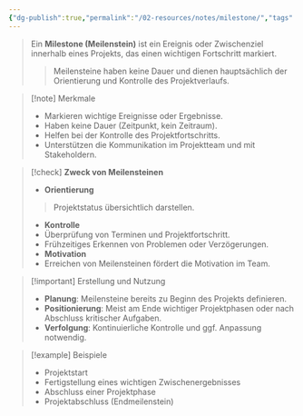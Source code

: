 ```yaml
---
{"dg-publish":true,"permalink":"/02-resources/notes/milestone/","tags":["GFN/prüfungsrelevant/AP1/vorbereitung"],"noteIcon":"","updated":"2025-08-26T16:35:05.919+02:00"}
---
```


>Ein **Milestone (Meilenstein)** ist ein Ereignis oder Zwischenziel innerhalb eines Projekts, das einen wichtigen Fortschritt markiert. 
>>Meilensteine haben keine Dauer und dienen hauptsächlich der Orientierung und Kontrolle des Projektverlaufs.

<style> .container {font-family: sans-serif; text-align: center;} .button-wrapper button {z-index: 1;height: 40px; width: 100px; margin: 10px;padding: 5px;} .excalidraw .App-menu_top .buttonList { display: flex;} .excalidraw-wrapper { height: 800px; margin: 50px; position: relative;} :root[dir="ltr"] .excalidraw .layer-ui__wrapper .zen-mode-transition.App-menu_bottom--transition-left {transform: none;} </style><script src="https://cdn.jsdelivr.net/npm/react@17/umd/react.production.min.js"></script><script src="https://cdn.jsdelivr.net/npm/react-dom@17/umd/react-dom.production.min.js"></script><script type="text/javascript" src="https://cdn.jsdelivr.net/npm/@excalidraw/excalidraw@0/dist/excalidraw.production.min.js"></script><div id="Milestone_2025-03-12_1046.27.excalidraw.md1"></div><script>(function(){const InitialData={"type":"excalidraw","version":2,"source":"https://github.com/zsviczian/obsidian-excalidraw-plugin/releases/tag/2.8.3","elements":[{"id":"Xr9dGf68_qeaJLoLoiwRc","type":"ellipse","x":-253,"y":-255.4375,"width":917,"height":273,"angle":0,"strokeColor":"#1e1e1e","backgroundColor":"transparent","fillStyle":"solid","strokeWidth":2,"strokeStyle":"solid","roughness":1,"opacity":100,"groupIds":[],"frameId":null,"index":"a1","roundness":{"type":2},"seed":1914147960,"version":242,"versionNonce":1977669752,"isDeleted":false,"boundElements":[{"type":"text","id":"ReEbw0qG"}],"updated":1741773089422,"link":null,"locked":false},{"id":"ReEbw0qG","type":"text","x":118.92756530106558,"y":-141.45757563196375,"width":172.7279510498047,"height":45,"angle":0,"strokeColor":"#1e1e1e","backgroundColor":"transparent","fillStyle":"solid","strokeWidth":2,"strokeStyle":"solid","roughness":1,"opacity":100,"groupIds":[],"frameId":null,"index":"a2","roundness":null,"seed":1114380920,"version":155,"versionNonce":1695515400,"isDeleted":false,"boundElements":null,"updated":1741773096358,"link":null,"locked":false,"text":"Big Stone","rawText":"Big Stone","fontSize":36,"fontFamily":5,"textAlign":"center","verticalAlign":"middle","containerId":"Xr9dGf68_qeaJLoLoiwRc","originalText":"Big Stone","autoResize":true,"lineHeight":1.25},{"id":"54ScjPY68mlHaO2wzoUss","type":"image","x":327,"y":-535.4375,"width":322,"height":322,"angle":5.97513252615581,"strokeColor":"transparent","backgroundColor":"transparent","fillStyle":"solid","strokeWidth":2,"strokeStyle":"solid","roughness":1,"opacity":100,"groupIds":[],"frameId":null,"index":"a3","roundness":null,"seed":94389112,"version":165,"versionNonce":209350776,"isDeleted":false,"boundElements":null,"updated":1741773058609,"link":null,"locked":false,"status":"pending","fileId":"50d97652f28951239ad0d575db469d96221349ae","scale":[1,1],"crop":null},{"id":"eIS7YSp2khVsGoJM9XUaL","type":"ellipse","x":-366.00000000000006,"y":175.5625,"width":366.00000000000006,"height":255,"angle":0,"strokeColor":"#1e1e1e","backgroundColor":"transparent","fillStyle":"solid","strokeWidth":2,"strokeStyle":"solid","roughness":1,"opacity":100,"groupIds":[],"frameId":null,"index":"a4","roundness":{"type":2},"seed":8565368,"version":91,"versionNonce":2125223288,"isDeleted":false,"boundElements":[{"type":"text","id":"Mn7psMqk"}],"updated":1741773138225,"link":null,"locked":false},{"id":"Mn7psMqk","type":"text","x":-270.25451434581015,"y":280.4063853987152,"width":174.70794677734375,"height":45,"angle":0,"strokeColor":"#1e1e1e","backgroundColor":"transparent","fillStyle":"solid","strokeWidth":2,"strokeStyle":"solid","roughness":1,"opacity":100,"groupIds":[],"frameId":null,"index":"a4G","roundness":null,"seed":784359688,"version":52,"versionNonce":175302264,"isDeleted":false,"boundElements":null,"updated":1741773138225,"link":null,"locked":false,"text":"Mid Stone","rawText":"Mid Stone","fontSize":36,"fontFamily":5,"textAlign":"center","verticalAlign":"middle","containerId":"eIS7YSp2khVsGoJM9XUaL","originalText":"Mid Stone","autoResize":true,"lineHeight":1.25},{"id":"GU01kFNIccrULgKihgGwf","type":"ellipse","x":240.5,"y":94.0625,"width":195,"height":141,"angle":0,"strokeColor":"#1e1e1e","backgroundColor":"transparent","fillStyle":"solid","strokeWidth":2,"strokeStyle":"solid","roughness":1,"opacity":100,"groupIds":[],"frameId":null,"index":"a5","roundness":{"type":2},"seed":1367387000,"version":89,"versionNonce":1363568504,"isDeleted":false,"boundElements":[{"type":"text","id":"4vtBIR3t"}],"updated":1741773172170,"link":null,"locked":false},{"id":"4vtBIR3t","type":"text","x":286.9731044593116,"y":119.7114719263484,"width":102.16796875,"height":90,"angle":0,"strokeColor":"#1e1e1e","backgroundColor":"transparent","fillStyle":"solid","strokeWidth":2,"strokeStyle":"solid","roughness":1,"opacity":100,"groupIds":[],"frameId":null,"index":"a5V","roundness":null,"seed":231124344,"version":78,"versionNonce":1677375608,"isDeleted":false,"boundElements":null,"updated":1741773172170,"link":null,"locked":false,"text":"lil\nStone","rawText":"lil Stone","fontSize":36,"fontFamily":5,"textAlign":"center","verticalAlign":"middle","containerId":"GU01kFNIccrULgKihgGwf","originalText":"lil Stone","autoResize":true,"lineHeight":1.25},{"id":"2W7bZj65B_tdgmH6wII0w","type":"ellipse","x":522.5,"y":154.0625,"width":195,"height":141,"angle":0,"strokeColor":"#1e1e1e","backgroundColor":"transparent","fillStyle":"solid","strokeWidth":2,"strokeStyle":"solid","roughness":1,"opacity":100,"groupIds":[],"frameId":null,"index":"a6","roundness":{"type":2},"seed":1090435960,"version":65,"versionNonce":480002424,"isDeleted":false,"boundElements":[{"type":"text","id":"REiZQuIr"}],"updated":1741773175546,"link":null,"locked":false},{"id":"REiZQuIr","type":"text","x":568.9731044593116,"y":179.7114719263484,"width":102.16796875,"height":90,"angle":0,"strokeColor":"#1e1e1e","backgroundColor":"transparent","fillStyle":"solid","strokeWidth":2,"strokeStyle":"solid","roughness":1,"opacity":100,"groupIds":[],"frameId":null,"index":"a6V","roundness":null,"seed":527421448,"version":46,"versionNonce":998593144,"isDeleted":false,"boundElements":null,"updated":1741773175546,"link":null,"locked":false,"text":"lil\nStone","rawText":"lil Stone","fontSize":36,"fontFamily":5,"textAlign":"center","verticalAlign":"middle","containerId":"2W7bZj65B_tdgmH6wII0w","originalText":"lil Stone","autoResize":true,"lineHeight":1.25},{"id":"NDF2wP2S80JE-8pz7ln01","type":"ellipse","x":39.5,"y":187.0625,"width":195,"height":141,"angle":0,"strokeColor":"#1e1e1e","backgroundColor":"transparent","fillStyle":"solid","strokeWidth":2,"strokeStyle":"solid","roughness":1,"opacity":100,"groupIds":[],"frameId":null,"index":"a8","roundness":{"type":2},"seed":1586091016,"version":76,"versionNonce":1265703544,"isDeleted":false,"boundElements":[{"type":"text","id":"8tDXPAck"}],"updated":1741773173163,"link":null,"locked":false},{"id":"8tDXPAck","type":"text","x":85.97310445931161,"y":212.7114719263484,"width":102.16796875,"height":90,"angle":0,"strokeColor":"#1e1e1e","backgroundColor":"transparent","fillStyle":"solid","strokeWidth":2,"strokeStyle":"solid","roughness":1,"opacity":100,"groupIds":[],"frameId":null,"index":"a9","roundness":null,"seed":1833046792,"version":66,"versionNonce":1280772984,"isDeleted":false,"boundElements":[],"updated":1741773173163,"link":null,"locked":false,"text":"lil\nStone","rawText":"lil Stone","fontSize":36,"fontFamily":5,"textAlign":"center","verticalAlign":"middle","containerId":"NDF2wP2S80JE-8pz7ln01","originalText":"lil Stone","autoResize":true,"lineHeight":1.25},{"id":"RTHpAiexellp01LxV383c","type":"image","x":-597,"y":7.5625,"width":322,"height":322,"angle":3.1594478987293453,"strokeColor":"transparent","backgroundColor":"transparent","fillStyle":"solid","strokeWidth":2,"strokeStyle":"solid","roughness":1,"opacity":100,"groupIds":[],"frameId":null,"index":"aC","roundness":null,"seed":1813505144,"version":303,"versionNonce":497790584,"isDeleted":false,"boundElements":[],"updated":1741773161336,"link":null,"locked":false,"status":"pending","fileId":"50d97652f28951239ad0d575db469d96221349ae","scale":[1,-1],"crop":null},{"id":"7sZh6Bg3gd4fx05VNOTLi","type":"ellipse","x":-402.5,"y":534.0625,"width":195,"height":141,"angle":0,"strokeColor":"#1e1e1e","backgroundColor":"transparent","fillStyle":"solid","strokeWidth":2,"strokeStyle":"solid","roughness":1,"opacity":100,"groupIds":[],"frameId":null,"index":"aD","roundness":{"type":2},"seed":1149547128,"version":62,"versionNonce":1214542968,"isDeleted":false,"boundElements":[{"type":"text","id":"aUixVlaV"}],"updated":1741773166681,"link":null,"locked":false},{"id":"aUixVlaV","type":"text","x":-356.0268955406884,"y":559.7114719263484,"width":102.16796875,"height":90,"angle":0,"strokeColor":"#1e1e1e","backgroundColor":"transparent","fillStyle":"solid","strokeWidth":2,"strokeStyle":"solid","roughness":1,"opacity":100,"groupIds":[],"frameId":null,"index":"aE","roundness":null,"seed":255304568,"version":52,"versionNonce":900017928,"isDeleted":false,"boundElements":[],"updated":1741773166681,"link":null,"locked":false,"text":"lil\nStone","rawText":"lil Stone","fontSize":36,"fontFamily":5,"textAlign":"center","verticalAlign":"middle","containerId":"7sZh6Bg3gd4fx05VNOTLi","originalText":"lil Stone","autoResize":true,"lineHeight":1.25},{"id":"9AtZKzLExQWeEJQO0umXv","type":"ellipse","x":-167.5,"y":521.0625,"width":195,"height":141,"angle":0,"strokeColor":"#1e1e1e","backgroundColor":"transparent","fillStyle":"solid","strokeWidth":2,"strokeStyle":"solid","roughness":1,"opacity":100,"groupIds":[],"frameId":null,"index":"aH","roundness":{"type":2},"seed":845072904,"version":76,"versionNonce":1590471176,"isDeleted":false,"boundElements":[{"type":"text","id":"P1Mf0Jw4"}],"updated":1741773170290,"link":null,"locked":false},{"id":"P1Mf0Jw4","type":"text","x":-121.02689554068839,"y":546.7114719263484,"width":102.16796875,"height":90,"angle":0,"strokeColor":"#1e1e1e","backgroundColor":"transparent","fillStyle":"solid","strokeWidth":2,"strokeStyle":"solid","roughness":1,"opacity":100,"groupIds":[],"frameId":null,"index":"aI","roundness":null,"seed":654854408,"version":66,"versionNonce":1253714184,"isDeleted":false,"boundElements":[],"updated":1741773170290,"link":null,"locked":false,"text":"lil\nStone","rawText":"lil Stone","fontSize":36,"fontFamily":5,"textAlign":"center","verticalAlign":"middle","containerId":"9AtZKzLExQWeEJQO0umXv","originalText":"lil Stone","autoResize":true,"lineHeight":1.25},{"id":"b9D1YGZV","type":"text","x":-185.10053790538046,"y":193.4063853987152,"width":14.399993896484375,"height":45,"angle":0,"strokeColor":"#1e1e1e","backgroundColor":"transparent","fillStyle":"solid","strokeWidth":2,"strokeStyle":"solid","roughness":1,"opacity":100,"groupIds":[],"frameId":null,"index":"aJ","roundness":null,"seed":1377473288,"version":8,"versionNonce":1220029816,"isDeleted":true,"boundElements":null,"updated":1741773169170,"link":null,"locked":false,"text":"","rawText":"","fontSize":36,"fontFamily":5,"textAlign":"center","verticalAlign":"middle","containerId":"eIS7YSp2khVsGoJM9XUaL","originalText":"","autoResize":true,"lineHeight":1.25},{"id":"2x6qcnmf","type":"text","x":758,"y":181.5625,"width":14.399993896484375,"height":45,"angle":0,"strokeColor":"#1e1e1e","backgroundColor":"transparent","fillStyle":"solid","strokeWidth":2,"strokeStyle":"solid","roughness":1,"opacity":100,"groupIds":[],"frameId":null,"index":"aK","roundness":null,"seed":1484657672,"version":6,"versionNonce":1615169032,"isDeleted":true,"boundElements":null,"updated":1741773169170,"link":null,"locked":false,"text":"","rawText":"","fontSize":36,"fontFamily":5,"textAlign":"left","verticalAlign":"top","containerId":null,"originalText":"","autoResize":true,"lineHeight":1.25}],"appState":{"theme":"dark","viewBackgroundColor":"#ffffff","currentItemStrokeColor":"#1e1e1e","currentItemBackgroundColor":"transparent","currentItemFillStyle":"solid","currentItemStrokeWidth":2,"currentItemStrokeStyle":"solid","currentItemRoughness":1,"currentItemOpacity":100,"currentItemFontFamily":5,"currentItemFontSize":36,"currentItemTextAlign":"left","currentItemStartArrowhead":null,"currentItemEndArrowhead":"arrow","currentItemArrowType":"round","scrollX":1371.5,"scrollY":556.5625,"zoom":{"value":1},"currentItemRoundness":"round","gridSize":20,"gridStep":5,"gridModeEnabled":false,"gridColor":{"Bold":"rgba(217, 217, 217, 0.5)","Regular":"rgba(230, 230, 230, 0.5)"},"currentStrokeOptions":null,"frameRendering":{"enabled":true,"clip":true,"name":true,"outline":true},"objectsSnapModeEnabled":false,"activeTool":{"type":"selection","customType":null,"locked":false,"lastActiveTool":null}},"files":{}};InitialData.scrollToContent=true;App=()=>{const e=React.useRef(null),t=React.useRef(null),[n,i]=React.useState({width:void 0,height:void 0});return React.useEffect(()=>{i({width:t.current.getBoundingClientRect().width,height:t.current.getBoundingClientRect().height});const e=()=>{i({width:t.current.getBoundingClientRect().width,height:t.current.getBoundingClientRect().height})};return window.addEventListener("resize",e),()=>window.removeEventListener("resize",e)},[t]),React.createElement(React.Fragment,null,React.createElement("div",{className:"excalidraw-wrapper",ref:t},React.createElement(ExcalidrawLib.Excalidraw,{ref:e,width:n.width,height:n.height,initialData:InitialData,viewModeEnabled:!0,zenModeEnabled:!0,gridModeEnabled:!1})))},excalidrawWrapper=document.getElementById("Milestone_2025-03-12_1046.27.excalidraw.md1");ReactDOM.render(React.createElement(App),excalidrawWrapper);})();</script>

> [!note] Merkmale
> 
> - Markieren wichtige Ereignisse oder Ergebnisse.
> - Haben keine Dauer (Zeitpunkt, kein Zeitraum).
> - Helfen bei der Kontrolle des Projektfortschritts.
> - Unterstützen die Kommunikation im Projektteam und mit Stakeholdern.

> [!check] **Zweck von Meilensteinen**
> 
> - **Orientierung**
> 
> > Projektstatus übersichtlich darstellen.
> 
> - **Kontrolle**
> - Überprüfung von Terminen und Projektfortschritt.
> - Frühzeitiges Erkennen von Problemen oder Verzögerungen.
> - **Motivation**
> - Erreichen von Meilensteinen fördert die Motivation im Team.


> [!important] Erstellung und Nutzung
> 
> - **Planung**: Meilensteine bereits zu Beginn des Projekts definieren.
> - **Positionierung**: Meist am Ende wichtiger Projektphasen oder nach Abschluss kritischer Aufgaben.
> - **Verfolgung**: Kontinuierliche Kontrolle und ggf. Anpassung notwendig.


> [!example] Beispiele
> 
> - Projektstart
> - Fertigstellung eines wichtigen Zwischenergebnisses
> - Abschluss einer Projektphase
> - Projektabschluss (Endmeilenstein)
